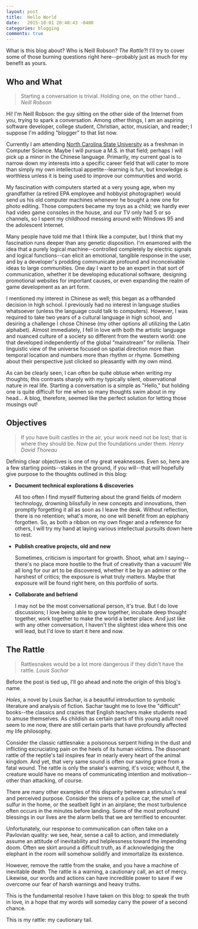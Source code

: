 ```yaml
---
layout: post
title:  Hello World
date:   2015-10-01 20:40:43 -0400
categories: blogging
comments: true
---
```

What is this blog about? Who is Neill Robson? *The Rattle*?! I'll try to cover some of those burning questions right here--probably just as much for my benefit as yours. 

<!--more-->

## Who and What

>Starting a conversation is trivial. Holding one, on the other hand... <cite>Neill Robson</cite>

Hi! I'm Neill Robson: the guy sitting on the other side of the Internet from you, trying to spark a conversation. Among other things, I am an aspiring software developer, college student, Christian, actor, musician, and reader; I suppose I'm adding "blogger" to that list now. 

Currently I am attending [North Carolina State University](http://ncsu.edu) as a freshman in Computer Science. Maybe I will pursue a M.S. in that field; perhaps I will pick up a minor in the Chinese language. Primarily, my current goal is to narrow down my interests into a specific career field that will cater to more than simply my own intellectual appetite--learning is fun, but knowledge is worthless unless it is being used to improve our communities and world.

My fascination with computers started at a very young age, when my grandfather (a retired EPA employee and hobbyist photographer) would send us his old computer machines whenever he bought a new one for photo editing. Those computers became my toys as a child; we hardly ever had video game consoles in the house, and our TV only had 5 or so channels, so I spent my childhood messing around with Windows 95 and the adolescent Internet.

Many people have told me that I think like a computer, but I think that my fascination runs deeper than any genetic disposition. I'm enamored with the idea that a purely logical machine--controlled completely by electric signals and logical functions--can elicit an emotional, tangible response in the user, and by a developer's prodding communicate profound and inconceivable ideas to large communities. One day I want to be an expert in that sort of communication, whether it be developing educational software, designing promotional websites for important causes, or even expanding the realm of game development as an art form.

I mentioned my interest in Chinese as well; this began as a offhanded decision in high school. I previously had no interest in language studies whatsoever (unless the language could talk to computers). However, I was required to take two years of a cultural language in high school, and desiring a challenge I chose Chinese (my other options all utilizing the Latin alphabet). Almost immediately, I fell in love with both the artistic language and nuanced culture of a society so different from the western world: one that developed independently of the global "mainstream" for millenia. Their linguistic view of the universe focused on spatial direction more than temporal location and numbers more than rhythm or rhyme. Something about their perspective just clicked so pleasantly with my own mind.

As can be clearly seen, I can often be quite obtuse when writing my thoughts; this contrasts sharply with my typically silent, observational nature in real life. Starting a conversation is a simple as "Hello," but holding one is quite difficult for me when so many thoughts swim about in my head&hellip; A blog, therefore, seemed like the perfect solution for letting those musings out!

## Objectives

>If you have built castles in the air, your work need not be lost; that is where they should be. Now put the foundations under them. <cite>Henry David Thoreau</cite>

Defining clear objectives is one of my great weaknesses. Even so, here are a few starting points--stakes in the ground, if you will--that will hopefully give purpose to the thoughts outlined in this blog:

 - **Document technical explorations & discoveries**

   All too often I find myself fluttering about the grand fields of modern technology, drowning blissfully in new concepts and innovations, then promptly forgetting it all as soon as I leave the desk. Without reflection, there is no retention; what's more, no one will benefit from an epiphany forgotten. So, as both a ribbon on my own finger and a reference for others, I will try my hand at laying various intellectual pursuits down here to rest.

 - **Publish creative projects, old and new**

   Sometimes, criticism is important for growth. Shoot, what am I saying--there's no place more hostile to the fruit of creativity than a vacuum! We all long for our art to be discovered, whether it be by an admirer or the harshest of critics; the exposure is what truly matters. Maybe that exposure will be found right here, on this portfolio of sorts.

 - **Collaborate and befriend**

   I may not be the most conversational person, it's true. But I do love discussions; I love being able to grow together, incubate deep thought together, work together to make the world a better place. And just like with any other conversation, I haven't the slightest idea where this one will lead, but I'd love to start it here and now. 

## The Rattle

>Rattlesnakes would be a lot more dangerous if they didn't have the rattle. <cite>Louis Sachar</cite>

Before the post is tied up, I'll go ahead and note the origin of this blog's name. 

*Holes*, a novel by Louis Sachar, is a beautiful introduction to symbolic literature and analysis of fiction. Sachar taught me to love the "difficult" books--the classics and crazies that English teachers make students read to amuse themselves. As childish as certain parts of this young adult novel seem to me now, there are still certain parts that have profoundly affected my life philosophy.

Consider the classic rattlesnake: a poisonous serpent hiding in the dust and inflicting excruciating pain on the heels of its human victims. The dissonant rattle of the reptile's tail inspires fear in nearly every heart of the animal kingdom. And yet, that very same sound is often our saving grace from a fatal wound. The rattle is only the snake's warning, it's voice; without it, the creature would have no means of communicating intention and motivation--other than attacking, of course.

There are many other examples of this disparity between a stimulus's real and perceived purpose. Consider the sirens of a police car, the smell of sulfur in the home, or the seatbelt light in an airplane; the most turbulence often occurs in the minutes before landing. Some of the most profound blessings in our lives are the alarm bells that we are terrified to encounter.

Unfortunately, our response to communication can often take on a Pavlovian quality: we see, hear, sense a call to action, and immediately assume an attitude of inevitability and helplessness toward the impending doom. Often we skirt around a difficult truth, as if acknowledging the elephant in the room will somehow solidify and immortalize its existence. 

However, remove the rattle from the snake, and you have a machine of inevitable death. The rattle is a warning, a cautionary call, an act of mercy. Likewise, our words and actions can have incredible power to save if we overcome our fear of harsh warnings and heavy truths.

This is the fundamental resolve I have taken on this blog: to speak the truth in love, in a hope that my words will someday carry the power of a second chance. 

This is my rattle: my cautionary tail. 
